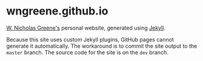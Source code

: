 # wngreene.github.io

[W. Nicholas Greene's](http://wngreene.github.io) personal website, generated
using [Jekyll](https://jekyllrb.com/).

Because this site uses custom Jekyll plugins, GitHub pages cannot generate it
automatically. The workaround is to commit the site output to the `master`
branch. The source code for the site is on the `dev` branch.
